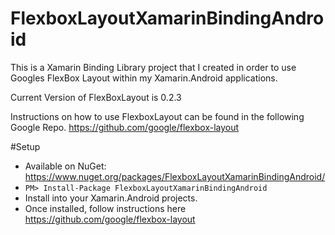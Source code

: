 # FlexboxLayoutXamarinBindingAndroid
This is a Xamarin Binding Library project that I created in order to use Googles FlexBox Layout within my Xamarin.Android applications.

Current Version of FlexBoxLayout is 0.2.3

Instructions on how to use FlexboxLayout can be found in the following Google Repo. https://github.com/google/flexbox-layout


#Setup
* Available on NuGet: https://www.nuget.org/packages/FlexboxLayoutXamarinBindingAndroid/
* `PM> Install-Package FlexboxLayoutXamarinBindingAndroid`
* Install into your Xamarin.Android projects.
* Once installed, follow instructions here https://github.com/google/flexbox-layout
